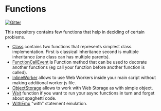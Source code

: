 Functions
=========

[![Gitter](https://badges.gitter.im/Join%20Chat.svg)](https://gitter.im/finom/Functions?utm_source=badge&utm_medium=badge&utm_campaign=pr-badge&utm_content=badge)

This repository contains few functions that help in deciding of certain problems.
* [Class](Functions/tree/master/Class) contains two functions that represents simplest class implementation. First is classical inheritance second is multiple inheritance (one class can has multiple parents).
* [FunctionCallEvent](Functions/tree/master/FunctionCallEvent) is Function method that can be used to decorate another functions (eg call your function before another function is called).
* [InlineWorker](Functions/tree/master/InlineWorker) allows to use Web Workers inside your main script without making additional worker js file.
* [ObjectStorage](Functions/tree/master/ObjectStorage) allows to work with Web Storage as with simple object.
* [Wait](Functions/tree/master/Wait) function if you want to run your async functions in turn and forget about spaghetti code.
* [WithEmu](Functions/tree/master/WithEmu) "with" statement emulation.
